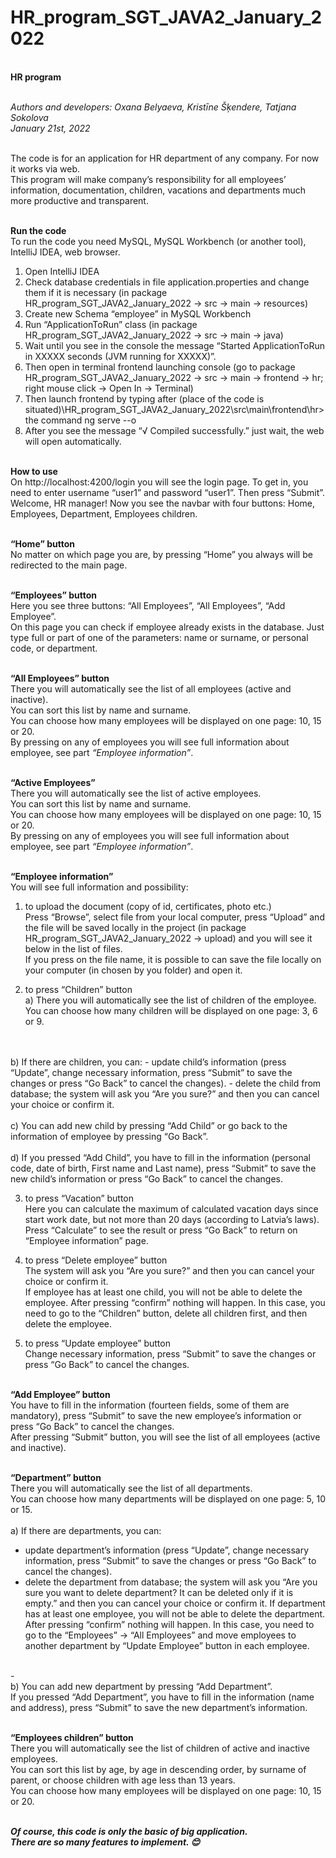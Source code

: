 # HR_program_SGT_JAVA2_January_2022

<br /> **HR program**

<br />_Authors and developers: Oxana Belyaeva, Kristīne Šķendere, Tatjana Sokolova_
<br />_January 21st, 2022_

<br />The code is for an application for HR department of any company. For now it works via web.
<br />This program will make company’s responsibility for all employees’ information, documentation, children, vacations and departments much more productive and transparent.

<br />**Run the code**
<br />To run the code you need MySQL, MySQL Workbench (or another tool), IntelliJ IDEA, web browser.
1)	Open IntelliJ IDEA
2)	Check database credentials in file application.properties and change them if it is necessary (in package HR_program_SGT_JAVA2_January_2022 -> src -> main -> resources)
3)	Create new Schema “employee” in MySQL Workbench
4)	Run “ApplicationToRun” class (in package HR_program_SGT_JAVA2_January_2022 -> src -> main -> java)
5)	Wait until you see in the console the message “Started ApplicationToRun in XXXXX seconds (JVM running for XXXXX)”.
6)	Then open in terminal frontend launching console (go to package HR_program_SGT_JAVA2_January_2022 -> src -> main -> frontend -> hr; right mouse click -> Open In -> Terminal)
7)	Then launch frontend by typing after (place of the code is situated)\HR_program_SGT_JAVA2_January_2022\src\main\frontend\hr> the command ng serve --o
8)	After you see the message “√ Compiled successfully.” just wait, the web will open automatically.

<br />**How to use**
<br />On http://localhost:4200/login you will see the login page. To get in, you need to enter username “user1” and password “user1”. Then press “Submit”.
<br />Welcome, HR manager! Now you see the navbar with four buttons: Home, Employees, Department, Employees children.

<br />**“Home” button**
<br />No matter on which page you are, by pressing “Home” you always will be redirected to the main page.

<br />**“Employees” button**
<br />Here you see three buttons: “All Employees”, “All Employees”, “Add Employee”.
<br />On this page you can check if employee already exists in the database. Just type full or part of one of the parameters: name or surname, or personal code, or department.

<br />**“All Employees” button**
<br />There you will automatically see the list of all employees (active and inactive).
<br />You can sort this list by name and surname.
<br />You can choose how many employees will be displayed on one page: 10, 15 or 20.
<br />By pressing on any of employees you will see full information about employee, see part _“Employee information”_.

<br />**“Active Employees”**
<br />There you will automatically see the list of active employees.
<br />You can sort this list by name and surname.
<br />You can choose how many employees will be displayed on one page: 10, 15 or 20.
<br />By pressing on any of employees you will see full information about employee, see part _“Employee information”_.

<br />**“Employee information”**
<br />You will see full information and possibility:

1) to upload the document (copy of id, certificates, photo etc.)
<br />Press “Browse”, select file from your local computer, press “Upload” and the file will be saved locally in the project (in package HR_program_SGT_JAVA2_January_2022 -> upload) and you will see it below in the list of files.
<br />If you press on the file name, it is possible to can save the file locally on your computer (in chosen by you folder) and open it.

2) to press “Children” button
<br />a)	There you will automatically see the list of children of the employee.
<br />You can choose how many children will be displayed on one page: 3, 6 or 9.
<br />
<br />b)	If there are children, you can:
- update child’s information (press “Update”, change necessary information, press “Submit” to save the changes or press “Go Back” to cancel the changes).
- delete the child from database; the system will ask you “Are you sure?” and then you can cancel your choice or confirm it.
<br />
<br />c)	You can add new child by pressing “Add Child” or go back to the information of employee by pressing “Go Back”.
<br />
<br />d)	If you pressed “Add Child”, you have to fill in the information (personal code, date of birth, First name and Last name), press “Submit” to save the new child’s information or press “Go Back” to cancel the changes.

3) to press “Vacation” button
<br />Here you can calculate the maximum of calculated vacation days since start work date, but not more than 20 days (according to Latvia’s laws).
<br />Press “Calculate” to see the result or press “Go Back” to return on “Employee information” page.

4) to press “Delete employee” button
<br />The system will ask you “Are you sure?” and then you can cancel your choice or confirm it.
<br />If employee has at least one child, you will not be able to delete the employee. After pressing “confirm” nothing will happen. In this case, you need to go to the “Children” button, delete all children first, and then delete the employee.

5) to press “Update employee” button
<br />Change necessary information, press “Submit” to save the changes or press “Go Back” to cancel the changes.

<br />**“Add Employee” button**
<br />You have to fill in the information (fourteen fields, some of them are mandatory), press “Submit” to save the new employee’s information or press “Go Back” to cancel the changes.
<br />After pressing “Submit” button, you will see the list of all employees (active and inactive).

<br />**“Department” button**
<br />There you will automatically see the list of all departments.
<br />You can choose how many departments will be displayed on one page: 5, 10 or 15.
<br />
<br />a)	If there are departments, you can:
- update department’s information (press “Update”, change necessary information, press “Submit” to save the changes or press “Go Back” to cancel the changes).
- delete the department from database; the system will ask you “Are you sure you want to delete department? It can be deleted only if it is empty.” and then you can cancel your choice or confirm it.
If department has at least one employee, you will not be able to delete the department. After pressing “confirm” nothing will happen. In this case, you need to go to the “Employees” -> “All Employees” and move employees to another department by “Update Employee” button in each employee.
<br />
- <br />b)	You can add new department by pressing “Add Department”.
<br />If you pressed “Add Department”, you have to fill in the information (name and address), press “Submit” to save the new department’s information.

<br />**“Employees children” button**
<br />There you will automatically see the list of children of active and inactive employees.
<br />You can sort this list by age, by age in descending order, by surname of parent, or choose children with age less than 13 years.
<br />You can choose how many employees will be displayed on one page: 10, 15 or 20.

<br />**_Of course, this code is only the basic of big application.
<br />There are so many features to implement. 😊_**
